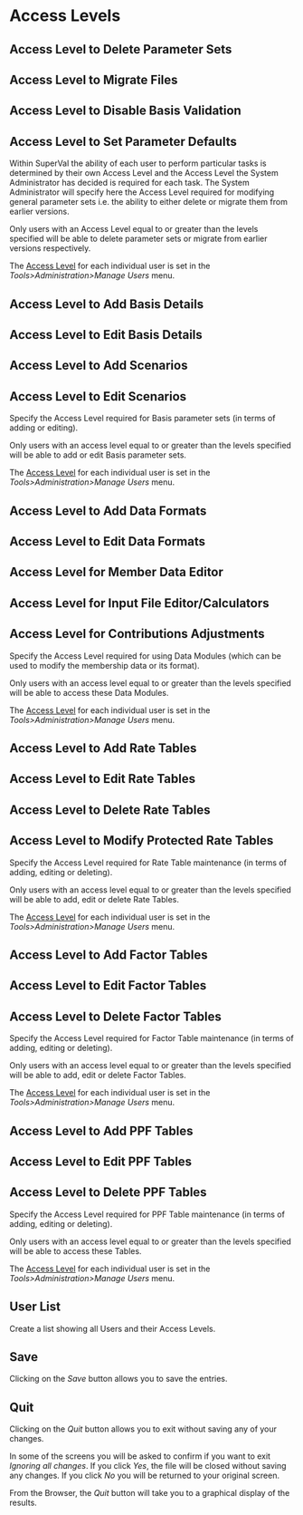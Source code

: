 # Access Levels



## Access Level to Delete Parameter Sets

## Access Level to Migrate Files

## Access Level to Disable Basis Validation

## Access Level to Set Parameter Defaults

Within SuperVal the ability of each user to perform particular tasks is
determined by their own Access Level and the Access Level the System
Administrator has decided is required for each task. The System
Administrator will specify here the Access Level required for modifying
general parameter sets i.e. the ability to either delete or migrate them
from earlier versions.

Only users with an Access Level equal to or greater than the levels
specified will be able to delete parameter sets or migrate from earlier
versions respectively.

The [Access Level](users+accesslevel.md) for each individual user is
set in the _Tools&gt;Administration&gt;Manage Users_ menu.

## Access Level to Add Basis Details

## Access Level to Edit Basis Details

## Access Level to Add Scenarios

## Access Level to Edit Scenarios

Specify the Access Level required for Basis parameter sets (in terms of
adding or editing).

Only users with an access level equal to or greater than the levels
specified will be able to add or edit Basis parameter sets.

The [Access Level](users+accesslevel.md) for each individual user is
set in the _Tools&gt;Administration&gt;Manage Users_ menu.

## Access Level to Add Data Formats

## Access Level to Edit Data Formats

## Access Level for Member Data Editor

## Access Level for Input File Editor/Calculators

## Access Level for Contributions Adjustments

Specify the Access Level required for using Data Modules (which can be
used to modify the membership data or its format).

Only users with an access level equal to or greater than the levels
specified will be able to access these Data Modules.

The [Access Level](users+accesslevel.md) for each individual user is
set in the _Tools&gt;Administration&gt;Manage Users_ menu.

## Access Level to Add Rate Tables

## Access Level to Edit Rate Tables

## Access Level to Delete Rate Tables

## Access Level to Modify Protected Rate Tables

Specify the Access Level required for Rate Table maintenance (in terms
of adding, editing or deleting).

Only users with an access level equal to or greater than the levels
specified will be able to add, edit or delete Rate Tables.

The [Access Level](users+accesslevel.md) for each individual user is
set in the _Tools&gt;Administration&gt;Manage Users_ menu.

## Access Level to Add Factor Tables

## Access Level to Edit Factor Tables

## Access Level to Delete Factor Tables

Specify the Access Level required for Factor Table maintenance (in terms
of adding, editing or deleting).

Only users with an access level equal to or greater than the levels
specified will be able to add, edit or delete Factor Tables.

The [Access Level](users+accesslevel.md) for each individual user is
set in the _Tools&gt;Administration&gt;Manage Users_ menu.

## Access Level to Add PPF Tables

## Access Level to Edit PPF Tables

## Access Level to Delete PPF Tables

Specify the Access Level required for PPF Table maintenance (in terms of
adding, editing or deleting).

Only users with an access level equal to or greater than the levels
specified will be able to access these Tables.

The [Access Level](users+accesslevel.md) for each individual user is
set in the _Tools&gt;Administration&gt;Manage Users_ menu.

## User List

Create a list showing all Users and their Access Levels.

## Save

Clicking on the _Save_ button allows you to save the entries.

## Quit

Clicking on the _Quit_ button allows you to exit without saving any of
your changes.

In some of the screens you will be asked to confirm if you want to exit
_Ignoring all changes_. If you click _Yes_, the file will be closed
without saving any changes. If you click _No_ you will be returned to your
original screen.

From the Browser, the _Quit_ button will take you to a graphical display
of the results.